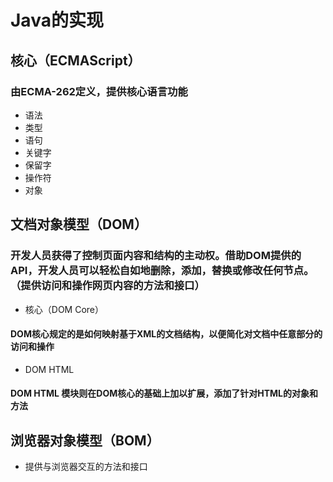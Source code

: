 # Java的实现
## 核心（ECMAScript）
### 由ECMA-262定义，提供核心语言功能
- 语法
- 类型
- 语句
- 关键字
- 保留字
- 操作符
- 对象

## 文档对象模型（DOM）
### 开发人员获得了控制页面内容和结构的主动权。借助DOM提供的API，开发人员可以轻松自如地删除，添加，替换或修改任何节点。（提供访问和操作网页内容的方法和接口）
- 核心（DOM Core）
#### DOM核心规定的是如何映射基于XML的文档结构，以便简化对文档中任意部分的访问和操作
- DOM HTML
#### DOM HTML 模块则在DOM核心的基础上加以扩展，添加了针对HTML的对象和方法

## 浏览器对象模型（BOM）
- 提供与浏览器交互的方法和接口